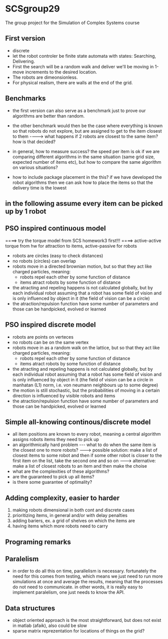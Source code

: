 # SCSgroup29
The group project for the Simulation of Complex Systems course

First version
-------------
- discrete
- let the robot controler be finite state automata 
  with states: Searching, Delivering.
-  First the search will be a random walk and deliver we'll be moving in 1-move increments
  to the desired location.
- The robots are dimeonsionless.
- For physical realism, there are walls at the end of the grid.

Benchmarks
----------
- the first version can also serve as a benchmark just to prove our algorithms are better than random.
- the other benchmark would then be the case where everything is known
so that robots do not explore, but are assigned to get to the item closest to them
----> what happens if 2 robots are closest to the same item? how is that decided?
- in general, how to measure success? 
the speed per item is ok if we are comparing different algorithms in the same situation (same
grid size, expected number of items etc), but how to compare
the same algorithm on various situations?

- how to include package placement in the this? 
if we have developed the robot algorithms then we can ask how to place the items
so that the delivery time is the lowest



in the following assume every item can be picked up by 1 robot
-------------------------------------------------------------
PSO inspired continuous model
--------------------------

====> try the torque model from SCS homework3 first!!!
====> active-active torque from hw for attraction to items,
	  active-passive for robots

- robots are circles (easy to check distances)
- no robots (circles) can overlap
- robots move in a directed brownian motion, but so that
they act like charged particles, meaning:
	- robots repel each other by some function of distance
	- items atract robots by some function of distance
- the atracting and repeling happens is not calculated globally, but
by each individual robot assuming that a robot has some field of vision
and is only influenced by object in it (the field of vision can be a circle)
- the atraction/repulsion function have some number of parameters and
those can be handpicked, evolved or learned



PSO inspired discrete model
--------------------------
- robots are points on verteces 
- no robots can be on the same vertex
- robots move in as a random walk on the lattice, but so that
they act like charged particles, meaning:
	- robots repel each other by some function of distance
	- items atract robots by some function of distance
- the atracting and repeling happens is not calculated globally, but
by each individual robot assuming that a robot has some field of vision
and is only influenced by object in it (the field of vision can be a circle
in manhatan (L1) norm, i.e. von neumann neighbours up to some degree)
- the motion is still stochastic, but the probabilities of moving in a
certain direction is influenced by visible robots and items
- the atraction/repulsion function have some number of parameters and
those can be handpicked, evolved or learned


Simple all-knowing continous/discrete model
------------------------------------
- all item positions are known to every robot, meaning
a central algorithm assigns robots items they need to pick up
- an algorithmically hard problem --- what to do when the same item
is the closest one to more robots? 
---> possible solution: make a list of closest items to some robot
and then if some other robot is closer to the first item on the
list, take the second one and so on
---> alternative: make a list of closest robots to an item and then
make the choise
- what are the complexities of these algorithms?
- are the guaranteed to pick up all items?
- is there some guarantee of optimality?




Adding complexity, easier to harder
-----------------------------------
1. making robots dimensional in both cont and discrete cases
2. prioritizing items, in general and/or with delay penalties
3. adding bariers, ex. a grid of shelves on which the items are
4. having items which more robots need to carry


Programing remarks
------------------
Paralelism
---------
- in order to do all this on time, parallelism is necessary. 
fortunately the need for this comes from testing, which means we just 
need to run more simulations at once and average the results,
meaning that the processes do not need to communicate. in other
words, it is really easy to implement paralelism,
one just needs to know the API.

Data structures
-----------------
- object oriented approach is the most straightforward, but
does not exist in matlab (afaik), also could be slow
- sparse matrix reprezentation for locations of things on the grid?
